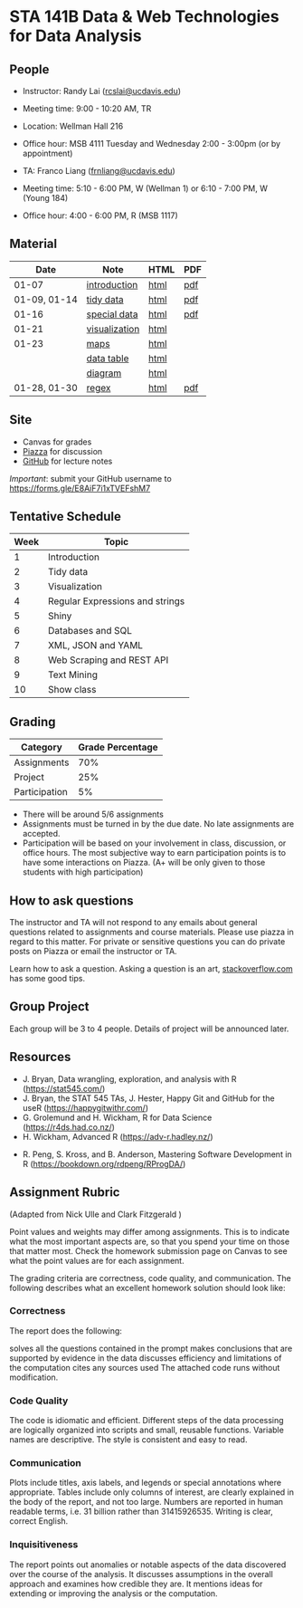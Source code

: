 # STA 141B Data & Web Technologies for Data Analysis

## People

- Instructor: Randy Lai (rcslai@ucdavis.edu)
- Meeting time: 9:00 - 10:20 AM, TR
- Location: Wellman Hall 216
- Office hour: MSB 4111 Tuesday and Wednesday 2:00 - 3:00pm  (or by appointment)

- TA: Franco Liang (frnliang@ucdavis.edu)
- Meeting time: 5:10 - 6:00 PM, W (Wellman 1) or 6:10 - 7:00 PM, W (Young 184)
- Office hour: 4:00 - 6:00 PM, R (MSB 1117)

## Material

| Date  | Note                                         | HTML                                  | PDF                                 |
| ----  | ----                                         | ----                                  | ---                                 |
| 01-07 | [introduction](01-07/01-07-introduction.Rmd) | [html](https://ucdavis-sta-141b-winter-2020.github.io/sta141b-lectures/01-07/01-07-introduction.html) | [pdf](01-07/01-07-introduction.pdf) |
| 01-09, 01-14 | [tidy data](01-09/01-09-tidy-data.Rmd) | [html](https://ucdavis-sta-141b-winter-2020.github.io/sta141b-lectures/01-09/01-09-tidy-data.html) | [pdf](01-09/01-09-tidy-data.pdf) |
| 01-16 | [special data](01-16/01-16-special-data.Rmd) | [html](https://ucdavis-sta-141b-winter-2020.github.io/sta141b-lectures/01-16/01-16-special-data.html) | [pdf](01-16/01-16-special-data.pdf) |
| 01-21 | [visualization](01-21/01-21-visualization.Rmd) | [html](https://ucdavis-sta-141b-winter-2020.github.io/sta141b-lectures/01-21/01-21-visualization.html) | |
|  01-23| [maps](01-23/maps.Rmd) | [html](https://ucdavis-sta-141b-winter-2020.github.io/sta141b-lectures/01-23/maps.html) | |
|       | [data table](01-23/datatable.Rmd) | [html](https://ucdavis-sta-141b-winter-2020.github.io/sta141b-lectures/01-23/datatable.html) | |
|       | [diagram](01-23/diagram.Rmd) | [html](https://ucdavis-sta-141b-winter-2020.github.io/sta141b-lectures/01-23/diagram.html) | |
| 01-28, 01-30 | [regex](01-28/regex.Rmd) | [html](https://ucdavis-sta-141b-winter-2020.github.io/sta141b-lectures/01-28/regex.html) | [pdf](01-28/regex.pdf)|


## Site

- Canvas for grades
- [Piazza](https://piazza.com/ucdavis/winter2020/sta141b) for discussion
- [GitHub](https://github.com/UCDavis-STA-141B-Winter-2020) for lecture notes

*Important*: submit your GitHub username to https://forms.gle/E8AiF7i1xTVEFshM7


## Tentative Schedule


| Week   | Topic                           |
| ------ | ------                          |
| 1      | Introduction                    |
| 2      | Tidy data                       |
| 3      | Visualization                   |
| 4      | Regular Expressions and strings |
| 5      | Shiny                           |
| 6      | Databases and SQL               |
| 7      | XML, JSON and YAML              |
| 8      | Web Scraping and REST API       |
| 9      | Text Mining                     |
| 10     | Show class                      |

## Grading


| Category      | Grade Percentage |
| ---           | ----             |
| Assignments   | 70%              |
| Project       | 25%              |
| Participation | 5%               |

- There will be around 5/6 assignments
- Assignments must be turned in by the due date. No late assignments are accepted.
- Participation will be based on your involvement in class, discussion, or office hours. The most subjective way to earn participation points is to have some interactions on Piazza. (A+ will be only given to those students with high participation)


## How to ask questions

The instructor and TA will not respond to any emails about general questions related to assignments and course materials. Please use piazza in regard to this matter. For private or sensitive questions you can do private posts on Piazza or email the instructor or TA.

Learn how to ask a question. Asking a question is an art, [stackoverflow.com](https://stackoverflow.com/help/how-to-ask) has some good tips.

## Group Project

Each group will be 3 to 4 people. Details of project will be announced later.

## Resources

- J. Bryan, Data wrangling, exploration, and analysis with R (https://stat545.com/)
- J. Bryan, the STAT 545 TAs, J. Hester, Happy Git and GitHub for the useR (https://happygitwithr.com/)
- G. Grolemund and H. Wickham, R for Data Science (https://r4ds.had.co.nz/)
- H. Wickham, Advanced R (https://adv-r.hadley.nz/)
<!-- - M. Grosser, H. Bumann and H. Wickham Advanced R Solutions (https://advanced-r-solutions.rbind.io/) -->
- R. Peng, S. Kross, and B. Anderson, Mastering Software Development in R (https://bookdown.org/rdpeng/RProgDA/)


## Assignment Rubric

(Adapted from Nick Ulle and Clark Fitzgerald )

Point values and weights may differ among assignments. This is to indicate what the most important aspects are, so that you spend your time on those that matter most. Check the homework submission page on Canvas to see what the point values are for each assignment.

The grading criteria are correctness, code quality, and communication. The following describes what an excellent homework solution should look like:

### Correctness

The report does the following:

solves all the questions contained in the prompt
makes conclusions that are supported by evidence in the data
discusses efficiency and limitations of the computation
cites any sources used
The attached code runs without modification.

### Code Quality

The code is idiomatic and efficient. Different steps of the data processing are logically organized into scripts and small, reusable functions. Variable names are descriptive. The style is consistent and easy to read.

### Communication

Plots include titles, axis labels, and legends or special annotations where appropriate. Tables include only columns of interest, are clearly explained in the body of the report, and not too large. Numbers are reported in human readable terms, i.e. 31 billion rather than 31415926535. Writing is clear, correct English.

### Inquisitiveness

The report points out anomalies or notable aspects of the data discovered over the course of the analysis. It discusses assumptions in the overall approach and examines how credible they are. It mentions ideas for extending or improving the analysis or the computation.

